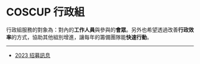 # COSCUP 行政組

行政組服務的對象為：對內的**工作人員**與參與的**會眾**。另外也希望透過改善**行政效率**的方式，協助其他組別增進，讓每年的籌備團隊能**快速行動**。

---

- [2023 招募訊息](/docs/zh_TW/secretary_team/recruit/)
